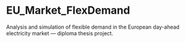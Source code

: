 # EU_Market_FlexDemand
Analysis and simulation of flexible demand in the European day-ahead electricity market — diploma thesis project.
